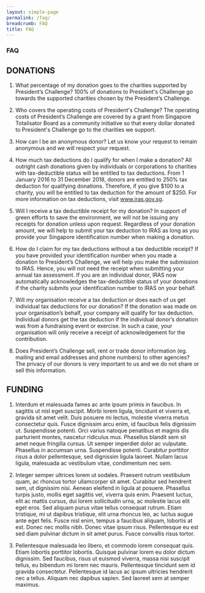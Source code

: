 ```yaml
---
layout: simple-page
permalink: /faq/
breadcrumb: FAQ
title: FAQ
---
```


### **FAQ**

## **DONATIONS**

1. What percentage of my donation goes to the charities supported by President’s Challenge?
100% of donations to President's Challenge go towards the supported charities chosen by the President’s Challenge.

2. Who covers the operating costs of President's Challenge?
The operating costs of President’s Challenge are covered by a grant from Singapore Totalisator Board as a community initiative so that every dollar donated to President's Challenge go to the charities we support.

3. How can I be an anonymous donor?
Let us know your request to remain anonymous and we will respect your request.

4. How much tax deductions do I qualify for when I make a donation?
All outright cash donations given by individuals or corporations to charities with tax-deductible status will be entitled to tax deductions. From 1 January 2016 to 31 December 2018, donors are entitled to 250% tax deduction for qualifying donations. Therefore, if you give $100 to a charity, you will be entitled to tax deduction for the amount of $250. For more information on tax deductions, visit www.iras.gov.sg.

5. Will I receive a tax deductible receipt for my donation?
In support of green efforts to save the environment, we will not be issuing any receipts for donation unless upon request. Regardless of your donation amount, we will help to submit your tax deduction to IRAS as long as you provide your Singapore identification number when making a donation.

6. How do I claim for my tax deductions without a tax deductible receipt?
If you have provided your identification number when you made a donation to President’s Challenge, we will help you make the submission to IRAS. Hence, you will not need the receipt when submitting your annual tax assessment. If you are an individual donor, IRAS now automatically acknowledges the tax-deductible status of your donations if the charity submits your identification number to IRAS on your behalf.

7. Will my organisation receive a tax deduction or does each of us get individual tax deductions for our donation?
If the donation was made on your organisation’s behalf, your company will qualify for tax deduction. Individual donors get the tax deduction if the individual donor’s donation was from a fundraising event or exercise. In such a case, your organisation will only receive a receipt of acknowledgement for the contribution.

8. Does President’s Challenge sell, rent or trade donor information (eg. mailing and email addresses and phone numbers) to other agencies?
The privacy of our donors is very important to us and we do not share or sell this information.

## **FUNDING**

1. Interdum et malesuada fames ac ante ipsum primis in faucibus. In sagittis ut nisl eget suscipit. Morbi lorem ligula, tincidunt et viverra et, gravida sit amet velit. Duis posuere mi lectus, molestie viverra metus consectetur quis. Fusce dignissim arcu enim, id faucibus felis dignissim ut. Suspendisse potenti. Orci varius natoque penatibus et magnis dis parturient montes, nascetur ridiculus mus. Phasellus blandit sem sit amet neque fringilla cursus. Ut semper imperdiet dolor ac vulputate. Phasellus in accumsan urna. Suspendisse potenti. Curabitur porttitor risus a dolor pellentesque, sed dignissim ligula laoreet. Nullam lacus ligula, malesuada ac vestibulum vitae, condimentum nec sem.

2. Integer semper ultrices lorem ut sodales. Praesent rutrum vestibulum quam, ac rhoncus tortor ullamcorper sit amet. Curabitur sed hendrerit sem, ut dignissim nisi. Aenean eleifend in ligula at posuere. Phasellus turpis justo, mollis eget sagittis vel, viverra quis enim. Praesent luctus, elit ac mattis cursus, dui lorem sollicitudin urna, ac molestie lacus elit eget eros. Sed aliquam purus vitae tellus consequat rutrum. Etiam tristique, mi ut dapibus tristique, elit urna rhoncus leo, ac luctus augue ante eget felis. Fusce nisl enim, tempus a faucibus aliquam, lobortis at est. Donec nec mollis nibh. Donec vitae ipsum risus. Pellentesque eu est sed diam pulvinar dictum in sit amet purus. Fusce convallis risus tortor.

3. Pellentesque malesuada leo libero, et commodo lorem consequat quis. Etiam lobortis porttitor lobortis. Quisque pulvinar lorem eu dolor dictum dignissim. Sed faucibus, risus ut euismod viverra, massa nisi suscipit tellus, eu bibendum mi lorem nec mauris. Pellentesque tincidunt sem id gravida consectetur. Pellentesque id lacus ac ipsum ultricies hendrerit nec a tellus. Aliquam nec dapibus sapien. Sed laoreet sem at semper maximus.
